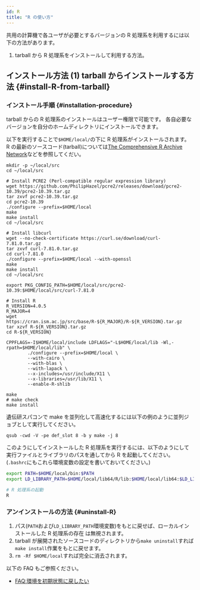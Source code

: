 ```yaml
---
id: R
title: "R の使い方"
---
```



共用の計算機で各ユーザが必要とするバージョンの R 処理系を利用するには以下の方法があります。

1. tarball から R 処理系をインストールして利用する方法。



## インストール方法 (1) tarball からインストールする方法 {#install-R-from-tarball}

### インストール手順 {#installation-procedure}

tarball からの R 処理系のインストールはユーザー権限で可能です。
各自必要なバージョンを自分のホームディレクトリにインストールできます。

以下を実行することで`$HOME/local/`の下に R 処理系がインストールされます。
R の最新のソースコード(tarball)については[The Comprehensive R Archive Network](https://cran.ism.ac.jp/)などを参照してくだい。
 
```
mkdir -p ~/local/src
cd ~/local/src

# Install PCRE2 (Perl-compatible regular expression library)
wget https://github.com/PhilipHazel/pcre2/releases/download/pcre2-10.39/pcre2-10.39.tar.gz
tar zxvf pcre2-10.39.tar.gz
cd pcre2-10.39
./configure --prefix=$HOME/local
make
make install
cd ~/local/src

# Install libcurl
wget --no-check-certificate https://curl.se/download/curl-7.81.0.tar.gz
tar zxvf curl-7.81.0.tar.gz
cd curl-7.81.0
./configure --prefix=$HOME/local --with-openssl
make
make install
cd ~/local/src

export PKG_CONFIG_PATH=$HOME/local/src/pcre2-10.39:$HOME/local/src/curl-7.81.0

# Install R
R_VERSION=4.0.5
R_MAJOR=4
wget https://cran.ism.ac.jp/src/base/R-${R_MAJOR}/R-${R_VERSION}.tar.gz
tar xzvf R-${R_VERSION}.tar.gz
cd R-${R_VERSION}

CPPFLAGS=-I$HOME/local/include LDFLAGS="-L$HOME/local/lib -Wl,-rpath=$HOME/local/lib" \
        ./configure --prefix=$HOME/local \
        --with-cairo \
        --with-blas \
        --with-lapack \
        --x-includes=/usr/include/X11 \
        --x-libraries=/usr/lib/X11 \
        --enable-R-shlib

make
# make check
make install
```

遺伝研スパコンで make を並列化して高速化するには以下の例のように並列ジョブとして実行してください。
```
qsub -cwd -V -pe def_slot 8 -b y make -j 8
```

このようにしてインストールした R 処理系を実行するには、以下のようにして実行ファイルとライブラリのパスを通してから R を起動してください。
(`.bashrc`にもこれら環境変数の設定を書いておいてください。)

```bash
export PATH=$HOME/local/bin:$PATH
export LD_LIBRARY_PATH=$HOME/local/lib64/R/lib:$HOME/local/lib64:$LD_LIBRARY_PATH

# R 処理系の起動
R
```

### アンインストールの方法 {#uninstall-R}

1. パス(`PATH`および`LD_LIBRARY_PATH`環境変数)をもとに戻せば、ローカルインストールした R 処理系の存在 は無視されます。
2. tarball が展開されたソースコードのディレクトリから`make uninstall`すれば`make install`作業をもとに戻せます。
3. `rm -Rf $HOME/local`すれば完全に消去されます。

以下の FAQ もご参照ください。

- [FAQ:環境を初期状態に戻したい](/faq/faq_software#環境を初期状態に戻したい) 

